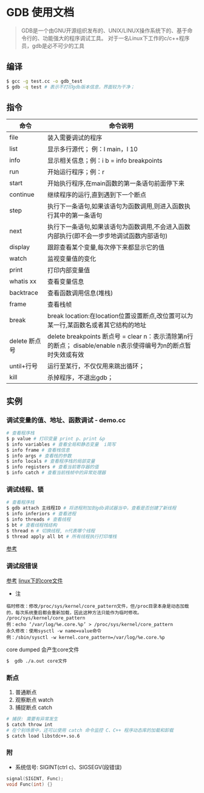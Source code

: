 # GDB 使用文档
> GDB是一个由GNU开源组织发布的、UNIX/LINUX操作系统下的、基于命令行的、功能强大的程序调试工具。 对于一名Linux下工作的c/c++程序员，gdb是必不可少的工具

## 编译
```bash
$ gcc -g test.cc -o gdb_test
$ gdb -q test # 表示不打印gdb版本信息，界面较为干净；
```

## 指令
|  命令  |  命令说明  |
|  ----  | ----  |
| file | 装入需要调试的程序 |
| list           | 显示多行源代； 例：l main，l 10                              |
| info           | 显示相关信息；例：i b = info breakpoints                     |
| run | 开始运行程序；例：r |
| start | 开始执行程序,在main函数的第一条语句前面停下来 |
| continue | 继续程序的运行,直到遇到下一个断点 |
| step           | 执行下一条语句,如果该语句为函数调用,则进入函数执行其中的第一条语句 |
| next | 执行下一条语句,如果该语句为函数调用,不会进入函数内部执行(即不会一步步地调试函数内部语句) |
| display | 跟踪查看某个变量,每次停下来都显示它的值 |
| watch | 监视变量值的变化 |
| print | 打印内部变量值 |
| whatis xx | 查看变量信息 |
| backtrace | 查看函数调用信息(堆栈) |
| frame | 查看栈帧 |
| break | break location:在location位置设置断点,改位置可以为某一行,某函数名或者其它结构的地址 |
| delete  断点号 | delete breakpoints 断点号 = clear n：表示清除第n行的断点； disable/enable n表示使得编号为n的断点暂时失效或有效 |
| until+行号 | 运行至某行，不仅仅用来跳出循环； |
| kill | 杀掉程序，不退出gdb； |


## 实例
### 调试变量的值、地址、函数调试 - demo.cc
```bash
# 查看程序栈
$ p value # 打印变量 print p、print &p
$ info variables # 查看全局和静态变量  i简写  
$ info frame # 查看栈信息
$ info args # 查看栈的参数
$ info locals # 查看程序栈的局部变量
$ info registers # 查看当前寄存器的值
$ info catch # 查看当前栈帧中的异常处理器
```
### 调试线程、锁
```bash
# 查看程序栈
$ gdb attach 主线程ID # 将进程附加到gdb调试器当中，查看是否创建了新线程
$ info inferiors # 查看进程 
$ info threads # 查看线程
$ bt # 查看线程栈结构
$ thread n # 切换线程, n代表哪个线程
$ thread apply all bt # 所有线程执行打印堆栈
```
[参考](https://blog.csdn.net/zhangye3017/article/details/80382496)

### 调试段错误
[参考](https://blog.csdn.net/deutschester/article/details/6739861)
[linux下的core文件](https://blog.csdn.net/xuleilx/article/details/19092011)
- 注
```
临时修改：修改/proc/sys/kernel/core_pattern文件，但/proc目录本身是动态加载的，每次系统重启都会重新加载，因此这种方法只能作为临时修改。 /proc/sys/kernel/core_pattern
例：echo ‘/var/log/%e.core.%p’ > /proc/sys/kernel/core_pattern
永久修改：使用sysctl -w name=value命令
例：/sbin/sysctl -w kernel.core_pattern=/var/log/%e.core.%p
```
core dumped 会产生core文件
```bash
$  gdb ./a.out core文件
```

### 断点
1. 普通断点
2. 观察断点 watch
3. 捕捉断点 catch
```bash
# 捕获: 需要有异常发生
$ catch throw int
# 在个别场景中，还可以使用 catch 命令监控 C、C++ 程序动态库的加载和卸载
$ catch load libstdc++.so.6 
```


### 附
- 系统信号: SIGINT(ctrl c)、SIGSEGV(段错误)
```cpp
signal(SIGINT, Func);
void Func(int) {}
```
